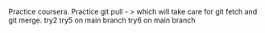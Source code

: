Practice coursera.
Practice git pull - > which will take care for git fetch and git merge.
try2
try5 on main branch
try6 on main branch

